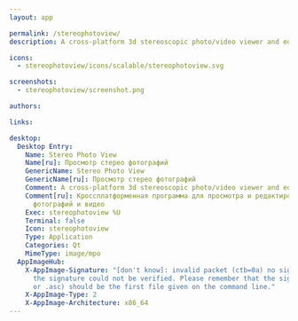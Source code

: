 ```yaml
---
layout: app

permalink: /stereophotoview/
description: A cross-platform 3d stereoscopic photo/video viewer and editor

icons:
  - stereophotoview/icons/scalable/stereophotoview.svg

screenshots:
  - stereophotoview/screenshot.png

authors:

links:

desktop:
  Desktop Entry:
    Name: Stereo Photo View
    Name[ru]: Просмотр стерео фотографий
    GenericName: Stereo Photo View
    GenericName[ru]: Просмотр стерео фотографий
    Comment: A cross-platform 3d stereoscopic photo/video viewer and editor
    Comment[ru]: Кроссплатформенная программа для просмотра и редактирования стереоскопических
      фотографий и видео
    Exec: stereophotoview %U
    Terminal: false
    Icon: stereophotoview
    Type: Application
    Categories: Qt
    MimeType: image/mpo
  AppImageHub:
    X-AppImage-Signature: "[don't know]: invalid packet (ctb=0a) no signature found
      the signature could not be verified. Please remember that the signature file (.sig
      or .asc) should be the first file given on the command line."
    X-AppImage-Type: 2
    X-AppImage-Architecture: x86_64
---
```


